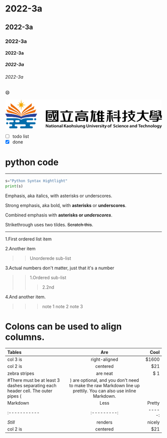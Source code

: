 # 2022-3a
## 2022-3a
### 2022-3a
#### 2022-3a
##### 2022-3a
###### 2022-3a
😄

![nkust.png](nkust.png "nkust")
- [ ] todo list
- [x] done

# python code
---
```python
s="Python Syntax Hightlight"
print(s)
```

Emphasis, aka italics, with asterisks or underscores.

Strong emphasis, aka bold, with **asterisks** or **underscores**.

Combined emphasis with **asterisks or *underscores***.

Strikethrough uses two tildes. ~~Scratch this~~.
***
1.First ordered list item
 
2.Another item
>>Unorderede sub-list

3.Actual numbers don't matter, just that it's a number
>>1.Ordered sub-list
>>>2.2nd

4.And another item.
>>>note 1
>>>note 2
>>>note 3

# Colons can be used to align columns.
| Tables       | Are            | Cool  |
| :----------- |:--------------:| -----:|
| col 3 is     |right-aligned   | $1600 |
| col 2 is     |centered        |   $21 |
| zebra stripes|are neat        |   $ 1 |
#There must be at least 3 dashes separating each header cell. The outer pipes (|) are optional, and you don't need to make the raw Markdown line up prettily. You can also use inline Markdown.
| Markdown     | Less      | Pretty|
| :----------- |:---------:| -----:|
| *Still*      |renders    | nicely |
| col 2 is     |centered        |   $21 |
